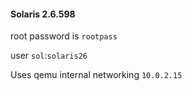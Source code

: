 #### Solaris 2.6.598

root password is `rootpass`

user `sol`:`solaris26`

Uses qemu internal networking `10.0.2.15`

